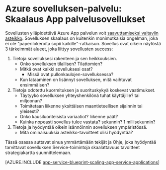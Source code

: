 <properties
    pageTitle="Azure sovelluksen-palvelu: Skaalaus App palvelusovellukset"
    description="Lue-kentän käyttäminen skaalaus sovellus App-palvelussa."
    keywords="sovelluksen, azure app palvelun, skaalaus-skaalattava-sovelluksen palvelusopimus-sovelluksen palvelun kustannukset"
    services="app-service"
    documentationCenter=""
    authors="btardif"
    manager="wpickett"
    editor=""/>

<tags
    ms.service="app-service"
    ms.workload="na"
    ms.tgt_pltfrm="na"
    ms.devlang="na"
    ms.topic="article"
    ms.date="10/07/2016"
    ms.author="byvinyal"/>

# <a name="azure-app-service-scaling-app-service-applications"></a>Azure sovelluksen-palvelu: Skaalaus App palvelusovellukset

Sovellusten ylläpidettävä Azure App palvelun voit [saavuttamiseksi valtaviin asteikko](https://azure.microsoft.com/blog/canadian-broadcasting-corporation-radio-canada-leverage-azure-for-smooth-election-coverage/).
Sovelluksen skaalaus on kuitenkin monimutkaisia ongelman, joka ei ole "paperilokeroita sopii kaikille"-ratkaisun. Sovellus ovat oikein näytöstä 3 tärkeimmät alueet, joka liittyy sovellusten success:

1. Tietoja sovelluksesi rakenteen ja sen heikkouksien.
    * Onko sovelluksen tilallisen? Tilattomien?
    * Mitkä ovat kaikki sovelluksesi osat?
        * Missä ovat pullonkaulojen-sovelluksessa?
    * Kun lataaminen on lisännyt sovelluksen, mitä vaihtuvat ensimmäisen?
2. Tietoja odotettu kuormituksen ja suorituskykyä koskevat vaatimukset.
    * Täytyykö sovelluksen yhteyshenkilönä tuhat käyttäjille? tai miljoonan?
    * Toimitetaan liikenne yksittäisen maantieteellisen sijainnin tai yleisesti?
    * Onko kausiluonteisista variaatiot? liikenne päät?
    * Kuinka nopeasti sovellus tulee vastata? sekunnin? 1 millisekunnin?
3. Tietoja ja hyödyntää oikein isännöinnin sovelluksen ympäristössä.
    * Mitä ominaisuuksia asteikko-tavoitteet olisi hyödyntää?

Tässä osassa auttavat sinua ymmärtämään tekijät ja Ohje, joka hyödyntää tarvittavat sovelluksen Service-toimintoja skaalattavuus tavoitteet strategiakartta suunnittelemaan.

[AZURE.INCLUDE [app-service-blueprint-scaling-app-service-applications](../../includes/app-service-blueprint-scaling-app-service-applications.md)]
